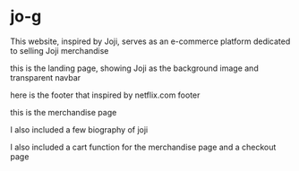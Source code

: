 # jo-g
This website, inspired by Joji, serves as an e-commerce platform dedicated to selling Joji merchandise


this is the landing page, showing Joji as the background image and transparent navbar

here is the footer that inspired by netflix.com footer

this is the merchandise page

I also included a few biography of joji

I also included a cart function for the merchandise page and a checkout page
